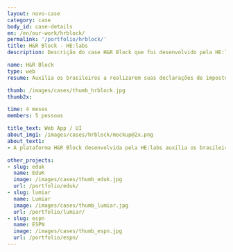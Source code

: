 ```yaml
---
layout: novo-case
category: case
body_id: case-details
en: /en/our-work/hrblock/
permalink: '/portfolio/hrblock/'
title: H&R Block - HE:labs
description: Descrição do case H&R Block que foi desenvolvido pela HE:labs.

name: H&R Block
type: web
resume: Auxilia os brasileiros a realizarem suas declarações de imposto de renda.

thumb: /images/cases/thumb_hrblock.jpg
thumb2x:

time: 4 meses
members: 5 pessoas

title_text: Web App / UI
about_img1: /images/cases/hrblock/mockup@2x.png
about_text1:
- A plataforma H&R Block desenvolvida pela HE:labs auxilia os brasileiros a realizarem suas declarações de imposto de renda de forma muito mais simples, rápida e segura.

other_projects:
- slug: eduk
  name: EduK
  image: /images/cases/thumb_eduk.jpg
  url: /portfolio/eduk/
- slug: lumiar
  name: Lumiar
  image: /images/cases/thumb_lumiar.jpg
  url: /portfolio/lumiar/
- slug: espn
  name: ESPN
  image: /images/cases/thumb_espn.jpg
  url: /portfolio/espn/
---
```

